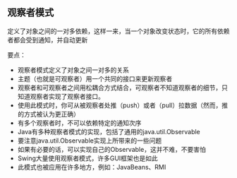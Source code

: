 ## 观察者模式

定义了对象之间的一对多依赖，这样一来，当一个对象改变状态时，它的所有依赖者都会受到通知，并自动更新

要点：


-   观察者模式定义了对象之间一对多的关系
-   主题（也就是可观察者）用一个共同的接口来更新观察者
-   观察者和可观察者之间用松耦合方式结合，可观察者不知道观察者的细节，只知道观察者实现了观察者接口。
-   使用此模式时，你可从被观察者处推（push）或者（pull）拉数据（然而，推的方式被认为更正确）
-   有多个观察者时，不可以依赖特定的通知次序
-   Java有多种观察者模式的实现，包括了通用的java.util.Observable
-   要注意java.util.Observable实现上所带来的一些问题
-   如果有必要的话，可以实现自己的Observable，这并不难，不要害怕
-   Swing大量使用观察者模式，许多GUI框架也是如此
-   此模式也被应用在许多地方，例如：JavaBeans、RMI

